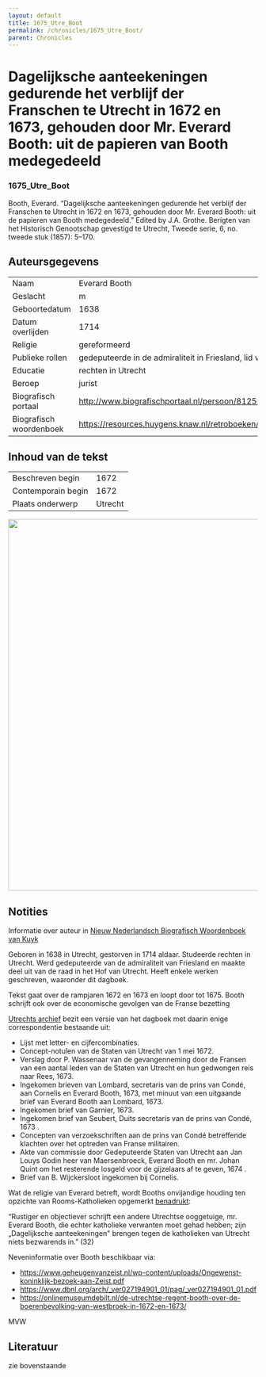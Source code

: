 ```yaml
---
layout: default
title: 1675_Utre_Boot
permalink: /chronicles/1675_Utre_Boot/
parent: Chronicles
--- 
```



# Dagelijksche aanteekeningen gedurende het verblijf der Franschen te Utrecht in 1672 en 1673, gehouden door Mr. Everard Booth: uit de papieren van Booth medegedeeld 

### 1675_Utre_Boot 

Booth, Everard. “Dagelijksche aanteekeningen gedurende het verblijf der Franschen te Utrecht in 1672 en 1673, gehouden door Mr. Everard Booth: uit de papieren van Booth medegedeeld.” Edited by J.A. Grothe. Berigten van het Historisch Genootschap gevestigd te Utrecht, Tweede serie, 6, no. tweede stuk (1857): 5–170. 

## Auteursgegevens 

| | | 
| --------------- | --------------- | 
| Naam | Everard Booth | 
| Geslacht | m | 
| Geboortedatum | 1638 | 
| Datum overlijden | 1714 | 
| Religie | gereformeerd | 
| Publieke rollen | gedeputeerde in de admiraliteit in Friesland, lid van het Hof van Utrecht, heer van Mijdrecht | 
| Educatie | rechten in Utrecht | 
| Beroep | jurist | 
| Biografisch portaal | http://www.biografischportaal.nl/persoon/81252713 | 
| Biografisch woordenboek | https://resources.huygens.knaw.nl/retroboeken/nnbw/#source=3&page=79&view=imagePane&accessor=accessor_index | 

## Inhoud van de tekst 

| | | 
| --------------- | --------------- | 
| Beschreven begin | 1672 | 
| Contemporain begin | 1672 | 
| Plaats onderwerp | Utrecht | 

[<img src="..\..\barplots_chronicles\1675_Utre_Boot.jpg" width="750"/>](..\..\barplots_chronicles\1675_Utre_Boot.jpg) 

## Notities 

Informatie over auteur in [Nieuw Nederlandsch Biografisch Woordenboek van
Kuyk](http://resources.huygens.knaw.nl/retroboeken/nnbw/#source=3&page=79&view=imagePane)

Geboren in 1638 in Utrecht, gestorven in 1714 aldaar. Studeerde rechten in
Utrecht. Werd gedeputeerde van de admiraliteit van Friesland en maakte deel uit
van de raad in het Hof van Utrecht. Heeft enkele werken geschreven, waaronder
dit dagboek.

Tekst gaat over de rampjaren 1672 en 1673 en loopt door tot 1675. Booth
schrijft ook over de economische gevolgen van de Franse bezetting

[Utrechts
archief](https://hetutrechtsarchief.nl/onderzoek/resultaten/archieven?mivast=39&mizig=210&miadt=39&miaet=1&micode=759&minr=2615713&miview=inv2&milang=nl)
bezit een versie van het dagboek met daarin enige correspondentie bestaande
uit:

  * Lijst met letter- en cijfercombinaties. 
  * Concept-notulen van de Staten van Utrecht van 1 mei 1672. 
  * Verslag door P. Wassenaar van de gevangenneming door de Fransen van een aantal leden van de Staten van Utrecht en hun gedwongen reis naar Rees, 1673. 
  * Ingekomen brieven van Lombard, secretaris van de prins van Condé, aan Cornelis en Everard Booth, 1673, met minuut van een uitgaande brief van Everard Booth aan Lombard, 1673. 
  * Ingekomen brief van Garnier, 1673. 
  * Ingekomen brief van Seubert, Duits secretaris van de prins van Condé, 1673 . 
  * Concepten van verzoekschriften aan de prins van Condé betreffende klachten over het optreden van Franse militairen. 
  * Akte van commissie door Gedeputeerde Staten van Utrecht aan Jan Louys Godin heer van Maersenbroeck, Everard Booth en mr. Johan Quint om het resterende losgeld voor de gijzelaars af te geven, 1674 . 
  * Brief van B. Wijckersloot ingekomen bij Cornelis. 

Wat de religie van Everard betreft, wordt Booths onvijandige houding ten
opzichte van Rooms-Katholieken opgemerkt
[benadrukt](https://www.dbnl.org/arch/_ver027194901_01/pag/_ver027194901_01.pdf):

“Rustiger en objectiever schrijft een andere Utrechtse ooggetuige, mr. Everard
Booth, die echter katholieke verwanten moet gehad hebben; zijn „Dagelijksche
aanteekeningen" brengen tegen de katholieken van Utrecht niets bezwarends in.”
(32)

Neveninformatie over Booth beschikbaar via:

  * <https://www.geheugenvanzeist.nl/wp-content/uploads/Ongewenst-koninklijk-bezoek-aan-Zeist.pdf>
  * <https://www.dbnl.org/arch/_ver027194901_01/pag/_ver027194901_01.pdf>
  * <https://onlinemuseumdebilt.nl/de-utrechtse-regent-booth-over-de-boerenbevolking-van-westbroek-in-1672-en-1673/>

MVW



## Literatuur 
zie bovenstaande
